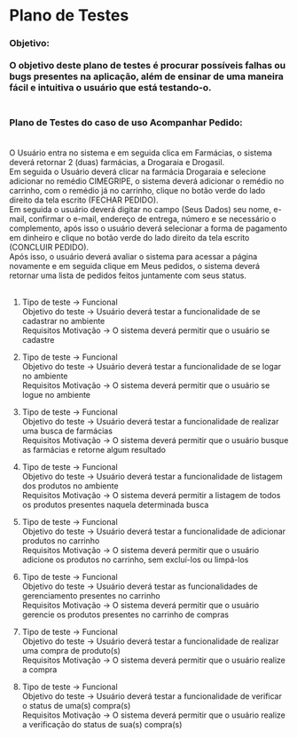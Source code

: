 # Plano de Testes 

### Objetivo:<br><br>O objetivo deste plano de testes é procurar possíveis falhas ou bugs presentes na aplicação, além de ensinar de uma maneira fácil e intuitiva o usuário que está testando-o. <br><br>

### Plano de Testes do caso de uso Acompanhar Pedido: <br><br> 
O Usuário entra no sistema e em seguida clica em Farmácias, o sistema deverá retornar 2 (duas) farmácias, a Drogaraia e Drogasil.  
Em seguida o Usuário deverá clicar na farmácia Drogaraia e selecione adicionar no remédio CIMEGRIPE, o sistema deverá adicionar o remédio no carrinho, com o remédio já no carrinho, clique no botão verde do lado direito da tela escrito (FECHAR PEDIDO).  
Em seguida o usuário deverá digitar no campo (Seus Dados) seu nome, e-mail, confirmar o e-mail, endereço de entrega, número e se necessário o complemento, após isso o usuário deverá selecionar a forma de pagamento em dinheiro e clique no botão verde do lado direito da tela escrito (CONCLUIR PEDIDO).  
Após isso, o usuário deverá avaliar o sistema para acessar a página novamente e em seguida clique em Meus pedidos, o sistema deverá retornar uma lista de pedidos feitos juntamente com seus status.  <br><br>

 1. Tipo de teste -> Funcional  
    Objetivo do teste -> Usuário deverá testar a funcionalidade de se cadastrar no ambiente  
    Requisitos Motivação -> O sistema deverá permitir que o usuário se cadastre 

 2. Tipo de teste -> Funcional  
    Objetivo do teste -> Usuário deverá testar a funcionalidade de se logar no ambiente  
    Requisitos Motivação -> O sistema deverá permitir que o usuário se logue no ambiente  

 3. Tipo de teste -> Funcional  
    Objetivo do teste -> Usuário deverá testar a funcionalidade de realizar uma busca de farmácias  
    Requisitos Motivação -> O sistema deverá permitir que o usuário busque as farmácias e retorne algum resultado  

 4. Tipo de teste -> Funcional  
    Objetivo do teste -> Usuário deverá testar a funcionalidade de listagem dos produtos no ambiente  
    Requisitos Motivação -> O sistema deverá permitir a listagem de todos os produtos presentes naquela determinada busca  

 5. Tipo de teste -> Funcional  
    Objetivo do teste -> Usuário deverá testar a funcionalidade de adicionar produtos no carrinho  
    Requisitos Motivação -> O sistema deverá permitir que o usuário adicione os produtos no carrinho, sem excluí-los ou limpá-los  

 6. Tipo de teste -> Funcional  
    Objetivo do teste -> Usuário deverá testar as funcionalidades de gerenciamento presentes no carrinho   
    Requisitos Motivação -> O sistema deverá permitir que o usuário gerencie os produtos presentes no carrinho de compras  
 
 7. Tipo de teste -> Funcional  
    Objetivo do teste -> Usuário deverá testar a funcionalidade de realizar uma compra de produto(s)  
    Requisitos Motivação -> O sistema deverá permitir que o usuário realize a compra  

 8. Tipo de teste -> Funcional  
    Objetivo do teste -> Usuário deverá testar a funcionalidade de verificar o status de uma(s) compra(s)  
    Requisitos Motivação -> O sistema deverá permitir que o usuário realize a verificação do status de sua(s) compra(s)  



